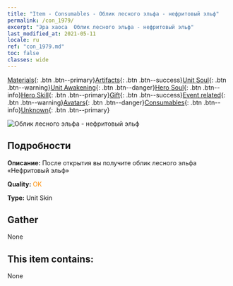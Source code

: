 ```yaml
---
title: "Item - Consumables - Облик лесного эльфа - нефритовый эльф"
permalink: /con_1979/
excerpt: "Эра хаоса  Облик лесного эльфа - нефритовый эльф"
last_modified_at: 2021-05-11
locale: ru
ref: "con_1979.md"
toc: false
classes: wide
---
```

 [Materials](/ItemsRU/){: .btn .btn--primary}[Artifacts](/ItemsRU/Artifacts/){: .btn .btn--success}[Unit Soul](/ItemsRU/UnitSoul/){: .btn .btn--warning}[Unit Awakening](/ItemsRU/UnitAwakening/){: .btn .btn--danger}[Hero Soul](/ItemsRU/HeroSoul/){: .btn .btn--info}[Hero Skill](/ItemsRU/HeroSkill/){: .btn .btn--primary}[Gift](/ItemsRU/Gift/){: .btn .btn--success}[Event related](/ItemsRU/Events/){: .btn .btn--warning}[Avatars](/ItemsRU/Avatars/){: .btn .btn--danger}[Consumables](/ItemsRU/Consumables/){: .btn .btn--info}[Unknown](/ItemsRU/Unknown/){: .btn .btn--primary}

 ![Облик лесного эльфа - нефритовый эльф](/images/u/ti_mujinglingpifu2.jpg)

## Подробности
 **Описание:** После открытия вы получите облик лесного эльфа «Нефритовый эльф»

 **Quality:** <span style="color: #FF8C00">OK</span>

 **Type:** Unit Skin

## Gather

  None

## This item contains:

  None

